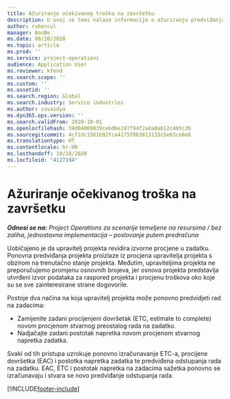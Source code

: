 ```yaml
---
title: Ažuriranje očekivanog troška na završetku
description: U ovoj se temi nalaze informacije o ažuriranju predviđanja rada na projektu.
author: ruhercul
manager: AnnBe
ms.date: 09/20/2020
ms.topic: article
ms.prod: ''
ms.service: project-operations
audience: Application User
ms.reviewer: kfend
ms.search.scope: ''
ms.custom: ''
ms.assetid: ''
ms.search.region: Global
ms.search.industry: Service industries
ms.author: suvaidya
ms.dyn365.ops.version: ''
ms.search.validFrom: 2020-10-01
ms.openlocfilehash: 59d04869839cebd6e197f94f2ada8ab12c495c3b
ms.sourcegitcommit: 4cf1dc1561b92fca4175f0b3813133c5e63ce8e6
ms.translationtype: HT
ms.contentlocale: hr-HR
ms.lasthandoff: 10/28/2020
ms.locfileid: "4127194"
---
```

# <a name="update-estimate-at-completion"></a>Ažuriranje očekivanog troška na završetku

_**Odnosi se na:** Project Operations za scenarije temeljene na resursima / bez zaliha, jednostavna implementacija – poslovanje putem predračuna_

Uobičajeno je da upravitelj projekta revidira izvorne procjene u zadatku. Ponovna predviđanja projekta proizlaze iz procjena upravitelja projekta s obzirom na trenutačno stanje projekta. Međutim, upraviteljima projekta ne preporučujemo promjenu osnovnih brojeva, jer osnova projekta predstavlja utvrđeni izvor podataka za raspored projekta i procjenu troškova oko koje su se sve zainteresirane strane dogovorile.

Postoje dva načina na koja upravitelj projekta može ponovno predvidjeti rad na zadacima:

- Zamijenite zadani procijenjeni dovršetak (ETC, estimate to complete) novom procjenom stvarnog preostalog rada na zadatku. 
- Nadjačajte zadani postotak napretka novom procjenom stvarnog napretka zadatka.

Svaki od tih pristupa uzrokuje ponovno izračunavanje ETC-a, procijene dovršetka (EAC) i postotka napretka zadatka te predviđena odstupanja rada na zadatku. EAC, ETC i postotak napretka na zadacima sažetka ponovno se izračunavaju i stvara se novo predviđanje odstupanja rada.


[!INCLUDE[footer-include](../includes/footer-banner.md)]